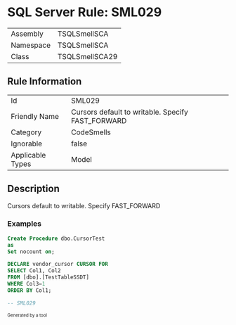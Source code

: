 ﻿# SQL Server Rule: SML029
  
|    |    |
|----|----|
| Assembly | TSQLSmellSCA |
| Namespace | TSQLSmellSCA |
| Class | TSQLSmellSCA29 |
  
## Rule Information
  
|    |    |
|----|----|
| Id | SML029 |
| Friendly Name | Cursors default to writable.  Specify FAST_FORWARD |
| Category | CodeSmells |
| Ignorable | false |
| Applicable Types | Model  |
  
## Description
  
Cursors default to writable.  Specify FAST_FORWARD
  
### Examples
  
```sql
Create Procedure dbo.CursorTest
as
Set nocount on;

DECLARE vendor_cursor CURSOR FOR 
SELECT Col1, Col2
FROM [dbo].[TestTableSSDT]
WHERE Col3=1
ORDER BY Col1;

-- SML029
```
  
<sub><sup>Generated by a tool</sup></sub>
